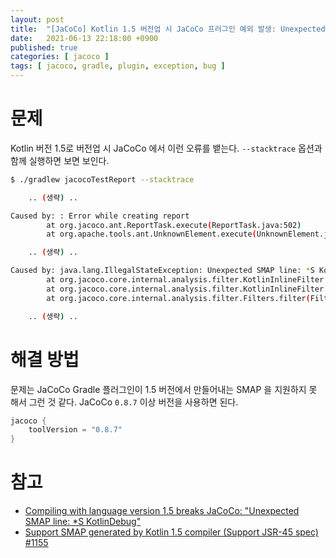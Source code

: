 ```yaml
---
layout: post
title:  "[JaCoCo] Kotlin 1.5 버전업 시 JaCoCo 프러그인 예외 발생: Unexpected SMAP line: *S KotlinDebug"
date:   2021-06-13 22:18:00 +0900
published: true
categories: [ jacoco ]
tags: [ jacoco, gradle, plugin, exception, bug ]
---
```


# 문제

Kotlin 버전 1.5로 버전업 시 JaCoCo 에서 이런 오류를 뱉는다. `--stacktrace` 옵션과 함께 실행하면 보면 보인다.

```bash
$ ./gradlew jacocoTestReport --stacktrace

    .. (생략) ..

Caused by: : Error while creating report
        at org.jacoco.ant.ReportTask.execute(ReportTask.java:502)
        at org.apache.tools.ant.UnknownElement.execute(UnknownElement.java:292)

    .. (생략) ..

Caused by: java.lang.IllegalStateException: Unexpected SMAP line: *S KotlinDebug
        at org.jacoco.core.internal.analysis.filter.KotlinInlineFilter.getFirstGeneratedLineNumber(KotlinInlineFilter.java:98)
        at org.jacoco.core.internal.analysis.filter.KotlinInlineFilter.filter(KotlinInlineFilter.java:44)
        at org.jacoco.core.internal.analysis.filter.Filters.filter(Filters.java:58)

    .. (생략) ..
```


# 해결 방법

문제는 JaCoCo Gradle 플러그인이 1.5 버전에서 만들어내는 SMAP 을 지원하지 못 해서 그런 것 같다.
JaCoCo `0.8.7` 이상 버전을 사용하면 된다.

```kotlin
jacoco {
    toolVersion = "0.8.7"
}
```

# 참고

- [Compiling with language version 1.5 breaks JaCoCo: "Unexpected SMAP line: *S KotlinDebug"](https://youtrack.jetbrains.com/issue/KT-44757)
- [Support SMAP generated by Kotlin 1.5 compiler (Support JSR-45 spec) #1155](https://github.com/jacoco/jacoco/issues/1155)
